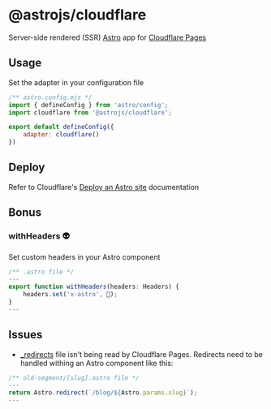 # @astrojs/cloudflare

Server-side rendered (SSR) [Astro](https://astro.build/) app for [Cloudflare Pages](https://pages.cloudflare.com/)

## Usage
Set the adapter in your configuration file

```js
/** astro.config.mjs */
import { defineConfig } from 'astro/config';
import cloudflare from '@astrojs/cloudflare';

export default defineConfig({
	adapter: cloudflare()
})
```

## Deploy
Refer to Cloudflare's [Deploy an Astro site](https://developers.cloudflare.com/pages/framework-guides/astro/) documentation

## Bonus

### withHeaders 👽

Set custom headers in your Astro component

```js
/** .astro file */
---
export function withHeaders(headers: Headers) {
	headers.set('x-astro', 🚀);
}
---
```

## Issues
- [_redirects](https://developers.cloudflare.com/pages/platform/redirects/) file isn't being read by Cloudflare Pages. 
Redirects need to be handled withing an Astro component like this:
```js
/** old-segment/[slug].astro file */
---
return Astro.redirect(`/blog/${Astro.params.slug}`);
---
```
